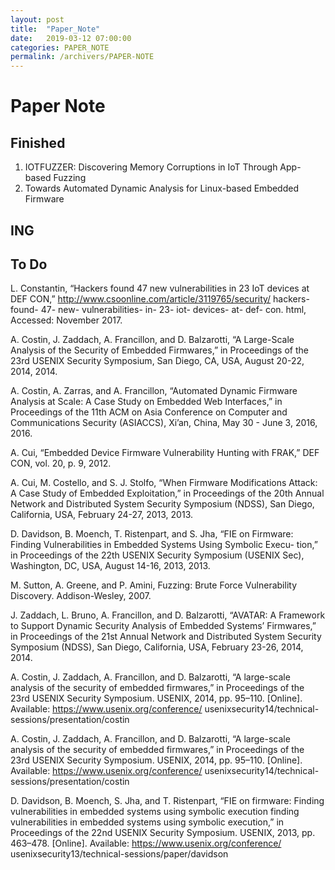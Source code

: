 ```yaml
---
layout: post
title:  "Paper_Note"
date:   2019-03-12 07:00:00
categories: PAPER_NOTE
permalink: /archivers/PAPER-NOTE
---
```


# Paper Note
## Finished
1. IOTFUZZER: Discovering Memory Corruptions in IoT Through App-based Fuzzing
2. Towards Automated Dynamic Analysis for Linux-based Embedded Firmware

## ING

## To Do

L. Constantin, “Hackers found 47 new vulnerabilities in 23 IoT devices at DEF CON,” http://www.csoonline.com/article/3119765/security/ hackers- found- 47- new- vulnerabilities- in- 23- iot- devices- at- def- con. html, Accessed: November 2017.

A. Costin, J. Zaddach, A. Francillon, and D. Balzarotti, “A Large-Scale Analysis of the Security of Embedded Firmwares,” in Proceedings of the 23rd USENIX Security Symposium, San Diego, CA, USA, August 20-22, 2014, 2014.

A. Costin, A. Zarras, and A. Francillon, “Automated Dynamic Firmware Analysis at Scale: A Case Study on Embedded Web Interfaces,” in Proceedings of the 11th ACM on Asia Conference on Computer and Communications Security (ASIACCS), Xi’an, China, May 30 - June 3, 2016, 2016.

A. Cui, “Embedded Device Firmware Vulnerability Hunting with FRAK,” DEF CON, vol. 20, p. 9, 2012.

A. Cui, M. Costello, and S. J. Stolfo, “When Firmware Modifications Attack: A Case Study of Embedded Exploitation,” in Proceedings of the 20th Annual Network and Distributed System Security Symposium (NDSS), San Diego, California, USA, February 24-27, 2013, 2013.

D. Davidson, B. Moench, T. Ristenpart, and S. Jha, “FIE on Firmware: Finding Vulnerabilities in Embedded Systems Using Symbolic Execu- tion,” in Proceedings of the 22th USENIX Security Symposium (USENIX Sec), Washington, DC, USA, August 14-16, 2013, 2013.

M. Sutton, A. Greene, and P. Amini, Fuzzing: Brute Force Vulnerability Discovery. Addison-Wesley, 2007.

J. Zaddach, L. Bruno, A. Francillon, and D. Balzarotti, “AVATAR: A Framework to Support Dynamic Security Analysis of Embedded Systems’ Firmwares,” in Proceedings of the 21st Annual Network and Distributed System Security Symposium (NDSS), San Diego, California, USA, February 23-26, 2014, 2014.

A. Costin, J. Zaddach, A. Francillon, and D. Balzarotti, “A large-scale analysis of the security of embedded firmwares,” in Proceedings of the 23rd USENIX
Security Symposium. USENIX, 2014, pp. 95–110. [Online]. Available: https://www.usenix.org/conference/ usenixsecurity14/technical-sessions/presentation/costin

A. Costin, J. Zaddach, A. Francillon, and D. Balzarotti, “A large-scale analysis of the security of embedded firmwares,” in Proceedings of the 23rd USENIX
Security Symposium. USENIX, 2014, pp. 95–110. [Online]. Available: https://www.usenix.org/conference/ usenixsecurity14/technical-sessions/presentation/costin

D. Davidson, B. Moench, S. Jha, and T. Ristenpart, “FIE on firmware: Finding vulnerabilities in embedded systems using symbolic execution finding vulnerabilities in embedded systems using symbolic execution,” in Proceedings of the 22nd USENIX Security Symposium. USENIX, 2013, pp. 463–478. [Online]. Available: https://www.usenix.org/conference/ usenixsecurity13/technical-sessions/paper/davidson

